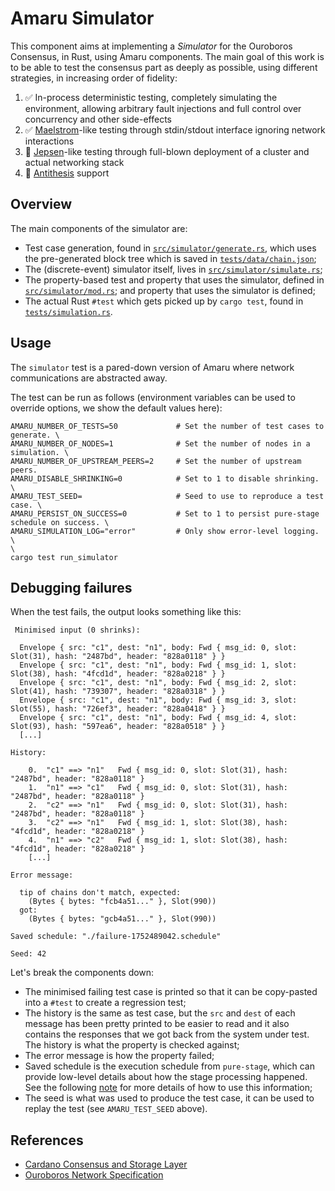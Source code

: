 # Amaru Simulator

This component aims at implementing a _Simulator_ for the Ouroboros Consensus,
in Rust, using Amaru components. The main goal of this work is to be able to
test the consensus part as deeply as possible, using different strategies, in
increasing order of fidelity:

1. ✅ In-process deterministic testing, completely simulating the environment,
   allowing arbitrary fault injections and full control over concurrency and
   other side-effects
2. ✅ [Maelstrom](https://github.com/jepsen-io/maelstrom/)-like testing through
   stdin/stdout interface ignoring network interactions
3. 🔴 [Jepsen](https://github.com/jepsen-io/jepsen)-like testing through
   full-blown deployment of a cluster and actual networking stack
4. 🔴 [Antithesis](https://antithesis.com) support

## Overview

The main components of the simulator are:

* Test case generation, found in
  [`src/simulator/generate.rs`](src/simulator/generate.rs), which uses the
  pre-generated block tree which is saved in
  [`tests/data/chain.json`](tests/data/chain.json);
* The (discrete-event) simulator itself, lives in
  [`src/simulator/simulate.rs`](src/simulator/simulate.rs);
* The property-based test and property that uses the simulator, defined in
  [`src/simulator/mod.rs`](src/simulator/mod.rs);
  and property that uses the simulator is defined;
* The actual Rust `#test` which gets picked up by `cargo test`, found in
  [`tests/simulation.rs`](tests/simulation.rs). 

## Usage

The `simulator` test is a pared-down version of Amaru where network
communications are abstracted away.

The test can be run as follows (environment variables can be used to override
options, we show the default values here):

```
AMARU_NUMBER_OF_TESTS=50             # Set the number of test cases to generate. \
AMARU_NUMBER_OF_NODES=1              # Set the number of nodes in a simulation. \
AMARU_NUMBER_OF_UPSTREAM_PEERS=2     # Set the number of upstream peers.
AMARU_DISABLE_SHRINKING=0            # Set to 1 to disable shrinking. \
AMARU_TEST_SEED=                     # Seed to use to reproduce a test case. \
AMARU_PERSIST_ON_SUCCESS=0           # Set to 1 to persist pure-stage schedule on success. \
AMARU_SIMULATION_LOG="error"         # Only show error-level logging. \
\
cargo test run_simulator
```

## Debugging failures

When the test fails, the output looks something like this:

```
 Minimised input (0 shrinks):

  Envelope { src: "c1", dest: "n1", body: Fwd { msg_id: 0, slot: Slot(31), hash: "2487bd", header: "828a0118" } }
  Envelope { src: "c1", dest: "n1", body: Fwd { msg_id: 1, slot: Slot(38), hash: "4fcd1d", header: "828a0218" } }
  Envelope { src: "c1", dest: "n1", body: Fwd { msg_id: 2, slot: Slot(41), hash: "739307", header: "828a0318" } }
  Envelope { src: "c1", dest: "n1", body: Fwd { msg_id: 3, slot: Slot(55), hash: "726ef3", header: "828a0418" } }
  Envelope { src: "c1", dest: "n1", body: Fwd { msg_id: 4, slot: Slot(93), hash: "597ea6", header: "828a0518" } }
  [...]

History:

    0.  "c1" ==> "n1"   Fwd { msg_id: 0, slot: Slot(31), hash: "2487bd", header: "828a0118" }
    1.  "n1" ==> "c1"   Fwd { msg_id: 0, slot: Slot(31), hash: "2487bd", header: "828a0118" }
    2.  "c2" ==> "n1"   Fwd { msg_id: 0, slot: Slot(31), hash: "2487bd", header: "828a0118" }
    3.  "c2" ==> "n1"   Fwd { msg_id: 1, slot: Slot(38), hash: "4fcd1d", header: "828a0218" }
    4.  "n1" ==> "c2"   Fwd { msg_id: 1, slot: Slot(38), hash: "4fcd1d", header: "828a0218" }
    [...]

Error message:

  tip of chains don't match, expected:
    (Bytes { bytes: "fcb4a51..." }, Slot(990))
  got:
    (Bytes { bytes: "gcb4a51..." }, Slot(990))

Saved schedule: "./failure-1752489042.schedule"

Seed: 42
```

Let's break the components down:

* The minimised failing test case is printed so that it can be copy-pasted into a
  `#test` to create a regression test;
* The history is the same as test case, but the `src` and `dest` of each
  message has been pretty printed to be easier to read and it also contains the
  responses that we got back from the system under test. The history is what the
  property is checked against;
* The error message is how the property failed;
* Saved schedule is the execution schedule from `pure-stage`, which can provide
  low-level details about how the stage processing happened. See the following
  [note](https://github.com/pragma-org/amaru/wiki/log-::-2025%E2%80%9006#debugging-simulation-tests-failure)
  for more details of how to use this information;
* The seed is what was used to produce the test case, it can be used to replay
  the test (see `AMARU_TEST_SEED` above).

## References

* [Cardano Consensus and Storage
  Layer](https://ouroboros-consensus.cardano.intersectmbo.org/assets/files/report-b72e7d765cfee85b26dc035c52c6de84.pdf)
* [Ouroboros Network
  Specification](https://ouroboros-network.cardano.intersectmbo.org/pdfs/network-spec/network-spec.pdf)
